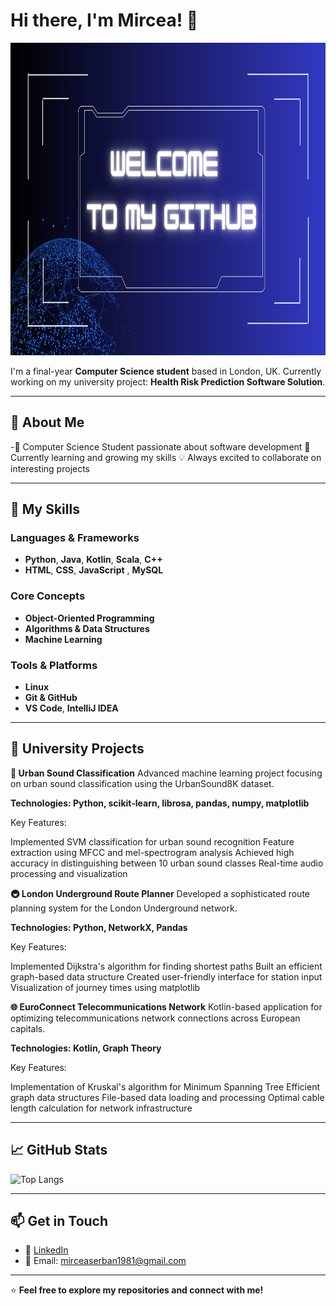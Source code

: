 # Hi there, I'm Mircea! 👋

<img height="500px" width="100%" src="https://raw.githubusercontent.com/El-Mazouzi/El-Mazouzi/main/banner-2.png" />

I'm a final-year **Computer Science student** based in London, UK. 
Currently working on my university project: **Health Risk Prediction Software Solution**.

---

## 🌟 About Me  
-🎯 Computer Science Student passionate about software development
🌱 Currently learning and growing my skills
💡 Always excited to collaborate on interesting projects

---

## 🚀 My Skills  
### Languages & Frameworks  
- **Python**, **Java**, **Kotlin**, **Scala**, **C++**  
- **HTML**, **CSS**, **JavaScript** , **MySQL**

### Core Concepts  
- **Object-Oriented Programming**  
- **Algorithms & Data Structures**  
- **Machine Learning**  

### Tools & Platforms  
- **Linux**  
- **Git & GitHub**  
- **VS Code**, **IntelliJ IDEA**  

---

## 🎯 University Projects

**🎵 Urban Sound Classification**
Advanced machine learning project focusing on urban sound classification using the UrbanSound8K dataset.

**Technologies: Python, scikit-learn, librosa, pandas, numpy, matplotlib**

Key Features:

Implemented SVM classification for urban sound recognition
Feature extraction using MFCC and mel-spectrogram analysis
Achieved high accuracy in distinguishing between 10 urban sound classes
Real-time audio processing and visualization




**🚇 London Underground Route Planner**
Developed a sophisticated route planning system for the London Underground network.

**Technologies: Python, NetworkX, Pandas**

Key Features:

Implemented Dijkstra's algorithm for finding shortest paths
Built an efficient graph-based data structure
Created user-friendly interface for station input
Visualization of journey times using matplotlib




**🌐 EuroConnect Telecommunications Network**
Kotlin-based application for optimizing telecommunications network connections across European capitals.

**Technologies: Kotlin, Graph Theory**

Key Features:

Implementation of Kruskal's algorithm for Minimum Spanning Tree
Efficient graph data structures
File-based data loading and processing
Optimal cable length calculation for network infrastructure




---

## 📈 GitHub Stats  

![Top Langs](https://github-readme-stats.vercel.app/api/top-langs/?username=S-Mircea&layout=compact&theme=radical)  

---

## 📫 Get in Touch  
- 💼 [LinkedIn](https://www.linkedin.com/in/mircea-serban-s81/) 
- 📧 Email: mirceaserban1981@gmail.com 

---

⭐️ **Feel free to explore my repositories and connect with me!**  


</div>

###
